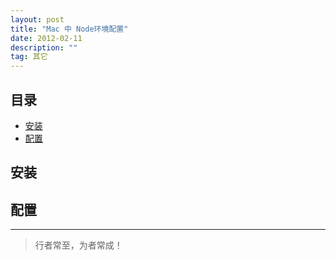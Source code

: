 ```yaml
---
layout: post
title: "Mac 中 Node环境配置"
date: 2012-02-11
description: ""
tag: 其它
---
```





## 目录
- [安装](#content1)   
- [配置](#content2)   




## <a id="content1">安装</a>




## <a id="content2">配置</a>





----------
>  行者常至，为者常成！


